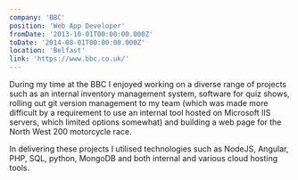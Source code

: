 ```yaml
---
company: 'BBC'
position: 'Web App Developer'
fromDate: '2013-10-01T00:00:00.000Z'
toDate: '2014-08-01T00:00:00.000Z'
location: 'Belfast'
link: 'https://www.bbc.co.uk/'
---
```


During my time at the BBC I enjoyed working on a diverse range of projects such as an internal inventory management system, software for quiz shows, rolling out git version management to my team (which was made more difficult by a requirement to use an internal tool hosted on Microsoft IIS servers, which limited options somewhat) and building a web page for the North West 200 motorcycle race.

In delivering these projects I utilised technologies such as NodeJS, Angular, PHP, SQL, python, MongoDB and both internal and various cloud hosting tools.
